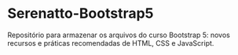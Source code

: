 # Serenatto-Bootstrap5
Repositório para armazenar os arquivos do curso Bootstrap 5: novos recursos e práticas recomendadas de HTML, CSS e JavaScript.
